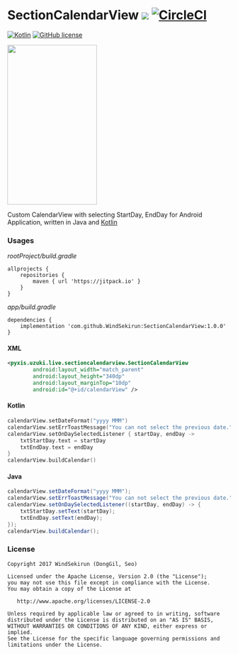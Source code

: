 # SectionCalendarView [![](https://jitpack.io/v/WindSekirun/SectionCalendarView.svg)](https://jitpack.io/#WindSekirun/SectionCalendarView) [![CircleCI](https://circleci.com/gh/WindSekirun/SectionCalendarView.svg?style=svg)](https://circleci.com/gh/WindSekirun/SectionCalendarView)

[![Kotlin](https://img.shields.io/badge/kotlin-1.2.0-blue.svg)](http://kotlinlang.org)	[![GitHub license](https://img.shields.io/badge/license-Apache%20License%202.0-blue.svg?style=flat)](http://www.apache.org/licenses/LICENSE-2.0)

<img src="https://github.com/WindSekirun/SectionCalendarView/blob/master/sample.png" width="202" height="360">

Custom CalendarView with selecting StartDay, EndDay for Android Application, written in Java and [Kotlin](http://kotlinlang.org)

### Usages

*rootProject/build.gradle*
```	
allprojects {
    repositories {
	    maven { url 'https://jitpack.io' }
    }
}
```

*app/build.gradle*
```
dependencies {
    implementation 'com.github.WindSekirun:SectionCalendarView:1.0.0'
}
```

#### XML

```XML
<pyxis.uzuki.live.sectioncalendarview.SectionCalendarView
        android:layout_width="match_parent"
        android:layout_height="340dp"
        android:layout_marginTop="10dp"
        android:id="@+id/calendarView" />
```

#### Kotlin

```Kotlin
calendarView.setDateFormat("yyyy MMM")
calendarView.setErrToastMessage("You can not select the previous date.")
calendarView.setOnDaySelectedListener { startDay, endDay ->
    txtStartDay.text = startDay
    txtEndDay.text = endDay
}
calendarView.buildCalendar()
```

#### Java

```Java
calendarView.setDateFormat("yyyy MMM");
calendarView.setErrToastMessage("You can not select the previous date.");
calendarView.setOnDaySelectedListener((startDay, endDay) -> {
    txtStartDay.setText(startDay);
    txtEndDay.setText(endDay);
});
calendarView.buildCalendar();
```

### License 

```
Copyright 2017 WindSekirun (DongGil, Seo)

Licensed under the Apache License, Version 2.0 (the "License");
you may not use this file except in compliance with the License.
You may obtain a copy of the License at

   http://www.apache.org/licenses/LICENSE-2.0

Unless required by applicable law or agreed to in writing, software
distributed under the License is distributed on an "AS IS" BASIS,
WITHOUT WARRANTIES OR CONDITIONS OF ANY KIND, either express or implied.
See the License for the specific language governing permissions and
limitations under the License.
```
